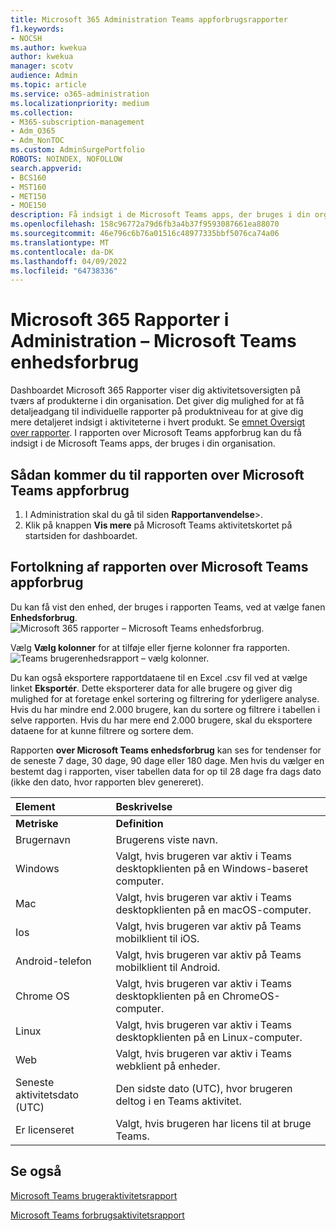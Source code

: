 ```yaml
---
title: Microsoft 365 Administration Teams appforbrugsrapporter
f1.keywords:
- NOCSH
ms.author: kwekua
author: kwekua
manager: scotv
audience: Admin
ms.topic: article
ms.service: o365-administration
ms.localizationpriority: medium
ms.collection:
- M365-subscription-management
- Adm_O365
- Adm_NonTOC
ms.custom: AdminSurgePortfolio
ROBOTS: NOINDEX, NOFOLLOW
search.appverid:
- BCS160
- MST160
- MET150
- MOE150
description: Få indsigt i de Microsoft Teams apps, der bruges i din organisation, ved at hente rapporten over Microsoft Teams appforbrug fra Microsoft 365 Rapporter.
ms.openlocfilehash: 158c96772a79d6fb3a4b37f9593087661ea88070
ms.sourcegitcommit: 46e796c6b76a01516c48977335bbf5076ca74a06
ms.translationtype: MT
ms.contentlocale: da-DK
ms.lasthandoff: 04/09/2022
ms.locfileid: "64738336"
---
```

# <a name="microsoft-365-reports-in-the-admin-center---microsoft-teams-device-usage"></a>Microsoft 365 Rapporter i Administration – Microsoft Teams enhedsforbrug

Dashboardet Microsoft 365 Rapporter viser dig aktivitetsoversigten på tværs af produkterne i din organisation. Det giver dig mulighed for at få detaljeadgang til individuelle rapporter på produktniveau for at give dig mere detaljeret indsigt i aktiviteterne i hvert produkt. Se [emnet Oversigt over rapporter](activity-reports.md). I rapporten over Microsoft Teams appforbrug kan du få indsigt i de Microsoft Teams apps, der bruges i din organisation.
  
## <a name="how-to-get-to-the-microsoft-teams-app-usage-report"></a>Sådan kommer du til rapporten over Microsoft Teams appforbrug

1. I Administration skal du gå til siden **Rapportanvendelse**\>.<a href="https://go.microsoft.com/fwlink/p/?linkid=2074756" target="_blank"></a> 
2. Klik på knappen **Vis mere** på Microsoft Teams aktivitetskortet på startsiden for dashboardet.
  
## <a name="interpret-the-microsoft-teams-app-usage-report"></a>Fortolkning af rapporten over Microsoft Teams appforbrug

Du kan få vist den enhed, der bruges i rapporten Teams, ved at vælge fanen **Enhedsforbrug**.<br/>![Microsoft 365 rapporter – Microsoft Teams enhedsforbrug.](../../media/e46c7f7c-8371-4a20-ae82-b20df64b0205.png)

Vælg **Vælg kolonner** for at tilføje eller fjerne kolonner fra rapporten.  <br/> ![Teams brugerenhedsrapport – vælg kolonner.](../../media/3358d5d9-931b-4d30-931f-450b2f5717da.png)

Du kan også eksportere rapportdataene til en Excel .csv fil ved at vælge linket **Eksportér**. Dette eksporterer data for alle brugere og giver dig mulighed for at foretage enkel sortering og filtrering for yderligere analyse. Hvis du har mindre end 2.000 brugere, kan du sortere og filtrere i tabellen i selve rapporten. Hvis du har mere end 2.000 brugere, skal du eksportere dataene for at kunne filtrere og sortere dem. 

Rapporten **over Microsoft Teams enhedsforbrug** kan ses for tendenser for de seneste 7 dage, 30 dage, 90 dage eller 180 dage. Men hvis du vælger en bestemt dag i rapporten, viser tabellen data for op til 28 dage fra dags dato (ikke den dato, hvor rapporten blev genereret).
  
|Element|Beskrivelse|
|:-----|:-----|
|**Metriske**|**Definition**|
|Brugernavn  <br/> |Brugerens viste navn.  <br/> |
|Windows  <br/> |Valgt, hvis brugeren var aktiv i Teams desktopklienten på en Windows-baseret computer.  <br/> |
|Mac  <br/> |Valgt, hvis brugeren var aktiv i Teams desktopklienten på en macOS-computer.  <br/> |
|Ios  <br/> |Valgt, hvis brugeren var aktiv på Teams mobilklient til iOS.  <br/> |
|Android-telefon  <br/> | Valgt, hvis brugeren var aktiv på Teams mobilklient til Android.  <br/> |
|Chrome OS  <br/> |Valgt, hvis brugeren var aktiv i Teams desktopklienten på en ChromeOS-computer.|
|Linux  <br/> | Valgt, hvis brugeren var aktiv i Teams desktopklienten på en Linux-computer.  <br/> |
|Web  <br/> |Valgt, hvis brugeren var aktiv i Teams webklient på enheder.|
|Seneste aktivitetsdato (UTC)  <br/> |Den sidste dato (UTC), hvor brugeren deltog i en Teams aktivitet.  <br/> |
|Er licenseret|Valgt, hvis brugeren har licens til at bruge Teams.|

## <a name="see-also"></a>Se også
[Microsoft Teams brugeraktivitetsrapport](../activity-reports/microsoft-teams-user-activity-preview.md) 

[Microsoft Teams forbrugsaktivitetsrapport](../activity-reports/microsoft-teams-usage-activity.md) 
